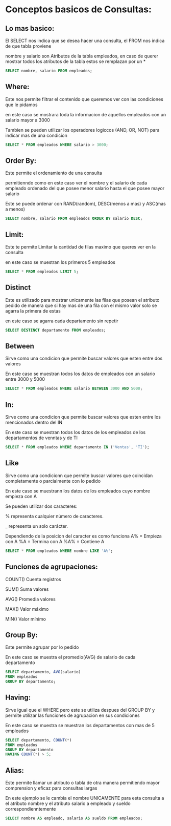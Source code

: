 # Conceptos basicos de Consultas:

## Lo mas basico:

El SELECT nos indica que se desea  hacer una consulta, el FROM nos indica de que tabla proviene

nombre y salario son Atributos de la tabla empleados, en caso de querer mostrar todos los atributos de la tabla estos se remplazan por un *

```sql
SELECT nombre, salario FROM empleados;
```

## Where:

Este nos permite filtrar el contenido que queremos ver con las condiciones que le pidamos

en este caso se mostrara toda la informacion de aquellos empleados con un salario mayor a 3000

Tambien se pueden utilizar los operadores logiccos (AND, OR, NOT) para indicar mas de una condicion

```sql
SELECT * FROM empleados WHERE salario > 3000;
```

## Order By:

Este permite el ordenamiento de una consulta

permitienndo como en este caso ver el nombre y el salario de cada empleado ordenado del que posee menor salario hasta el que posee mayor salario

Este se puede ordenar con RAND(random), DESC(menos a mas) y ASC(mas a menos)

```sql
SELECT nombre, salario FROM empleados ORDER BY salario DESC;
```

## Limit:

Este te permite Limitar la cantidad de filas maximo que queres ver en la consulta

en este caso se muestran los primeros 5 empleados

```sql
SELECT * FROM empleados LIMIT 5;
```

## Distinct 

Este es utilizado para mostrar unicamente las filas que posean el atributo pedido de manera que si hay mas de una fila con el mismo valor solo se agarra la primera de estas

en este caso se agarra cada departamento sin repetir

```sql
SELECT DISTINCT departamento FROM empleados;
```

## Between

Sirve como una condicion que permite buscar valores que esten entre dos valores

En este caso se muestran todos los datos de empleados con un salario entre 3000 y 5000

```sql
SELECT * FROM empleados WHERE salario BETWEEN 3000 AND 5000;
```

## In:

Sirve como una condicion que permite buscar valores que esten entre los mencionados dentro del IN

En este caso se muestran todos los datos de los empleados de los departamentos de venntas y de TI

```sql
SELECT * FROM empleados WHERE departamento IN ('Ventas', 'TI');
```

## Like

Sirve como una condicionn que permite buscar valores que coincidan completamente o parcialmente con lo pedido

En este caso se muestrann los datos de los empleados cuyo nombre empieza con A

Se pueden utilizar dos caracteres:

% representa cualquier número de caracteres.

_ representa un solo carácter.

Dependiendo de la posicion del caracter es como funciona
A% = Empieza con A
%A = Termina con A
%A% = Contiene A

```sql
SELECT * FROM empleados WHERE nombre LIKE 'A%';
```

## Funciones de agrupaciones:

COUNT()	Cuenta registros

SUM()	Suma valores

AVG()	Promedia valores

MAX()	Valor máximo

MIN()	Valor mínimo  

## Group By:

Este permite agrupar por lo pedido

En este caso se muestra el promedio(AVG) de salario de cada departamento

```sql
SELECT departamento, AVG(salario)
FROM empleados
GROUP BY departamento;
```

## Having:

Sirve igual que el WHERE pero este se utiliza despues del GROUP BY y permite utilizar las funciones de agrupacion en sus condiciones

En este caso se muestra se muestran los departamentos con mas de 5 empleados


```sql
SELECT departamento, COUNT(*) 
FROM empleados 
GROUP BY departamento 
HAVING COUNT(*) > 5;
```
## Alias:

Este permite llamar un atributo o tabla de otra manera permitiendo mayor comprension y eficaz para consultas largas

En este ejemplo se le cambia el nombre UNICAMENTE para esta consulta a el atributo nombre y el atributo salario a empleado y sueldo correspondienntemente

```sql
SELECT nombre AS empleado, salario AS sueldo FROM empleados;
```

